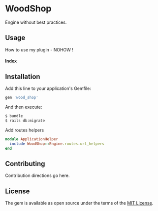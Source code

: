 # WoodShop
Engine without best practices.

## Usage
How to use my plugin - NOHOW !

#### Index


## Installation
Add this line to your application's Gemfile:

```ruby
gem 'wood_shop'
```

And then execute:
```bash
$ bundle
$ rails db:migrate
```
Add routes helpers
```ruby
module ApplicationHelper
  include WoodShop::Engine.routes.url_helpers
end
```

## Contributing
Contribution directions go here.

## License
The gem is available as open source under the terms of the [MIT License](http://opensource.org/licenses/MIT).
